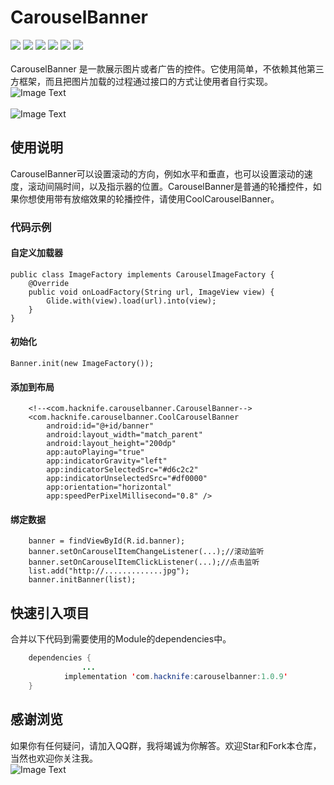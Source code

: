 # CarouselBanner
[![](https://img.shields.io/badge/platform-android-orange.svg)](https://github.com/hacknife) [![](https://img.shields.io/badge/language-java-yellow.svg)](https://github.com/hacknife) [![](https://img.shields.io/badge/JCenter-1.0.8-brightgreen.svg)](https://jcenter.bintray.com/com/hacknife/carouselbanner) [![](https://img.shields.io/badge/build-passing-brightgreen.svg)](https://github.com/hacknife) [![](https://img.shields.io/badge/license-apache--2.0-green.svg)](https://github.com/hacknife) [![](https://img.shields.io/badge/api-19+-green.svg)](https://github.com/hacknife)<br/><br/>
CarouselBanner 是一款展示图片或者广告的控件。它使用简单，不依赖其他第三方框架，而且把图片加载的过程通过接口的方式让使用者自行实现。
<br>
![Image Text](https://github.com/hacknife/CarouselBanner/blob/master/CarouselBanner.gif)
<br><br>
![Image Text](https://github.com/hacknife/CarouselBanner/blob/master/CoolCarouselBanner.gif)
<br>

## 使用说明
CarouselBanner可以设置滚动的方向，例如水平和垂直，也可以设置滚动的速度，滚动间隔时间，以及指示器的位置。CarouselBanner是普通的轮播控件，如果你想使用带有放缩效果的轮播控件，请使用CoolCarouselBanner。

### 代码示例
#### 自定义加载器
```
public class ImageFactory implements CarouselImageFactory {
    @Override
    public void onLoadFactory(String url, ImageView view) {
        Glide.with(view).load(url).into(view);
    }
}
```
#### 初始化
```
Banner.init(new ImageFactory());
```
#### 添加到布局
```
    <!--<com.hacknife.carouselbanner.CarouselBanner-->
    <com.hacknife.carouselbanner.CoolCarouselBanner
        android:id="@+id/banner"
        android:layout_width="match_parent"
        android:layout_height="200dp"
        app:autoPlaying="true"
        app:indicatorGravity="left"
        app:indicatorSelectedSrc="#d6c2c2"
        app:indicatorUnselectedSrc="#df0000"
        app:orientation="horizontal"
        app:speedPerPixelMillisecond="0.8" />
```
#### 绑定数据
```
    banner = findViewById(R.id.banner);
    banner.setOnCarouselItemChangeListener(...);//滚动监听
    banner.setOnCarouselItemClickListener(...);//点击监听
    list.add("http://.............jpg");
    banner.initBanner(list);
```

## 快速引入项目
合并以下代码到需要使用的Module的dependencies中。
```Java
	dependencies {
                ...
	        implementation 'com.hacknife:carouselbanner:1.0.9'
	}
```

## 感谢浏览
如果你有任何疑问，请加入QQ群，我将竭诚为你解答。欢迎Star和Fork本仓库，当然也欢迎你关注我。
<br>
![Image Text](https://github.com/hacknife/CarouselBanner/blob/master/qq_group.png)
